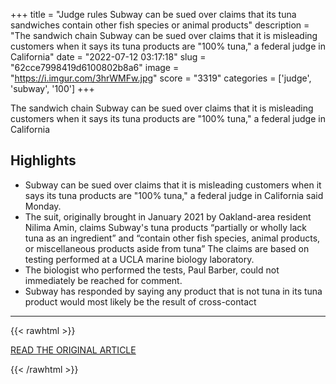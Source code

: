+++
title = "Judge rules Subway can be sued over claims that its tuna sandwiches contain other fish species or animal products"
description = "The sandwich chain Subway can be sued over claims that it is misleading customers when it says its tuna products are \"100% tuna,\" a federal judge in California"
date = "2022-07-12 03:17:18"
slug = "62cce7998419d6100802b8a6"
image = "https://i.imgur.com/3hrWMFw.jpg"
score = "3319"
categories = ['judge', 'subway', '100']
+++

The sandwich chain Subway can be sued over claims that it is misleading customers when it says its tuna products are \"100% tuna,\" a federal judge in California

## Highlights

- Subway can be sued over claims that it is misleading customers when it says its tuna products are "100% tuna," a federal judge in California said Monday.
- The suit, originally brought in January 2021 by Oakland-area resident Nilima Amin, claims Subway's tuna products “partially or wholly lack tuna as an ingredient” and “contain other fish species, animal products, or miscellaneous products aside from tuna” The claims are based on testing performed at a UCLA marine biology laboratory.
- The biologist who performed the tests, Paul Barber, could not immediately be reached for comment.
- Subway has responded by saying any product that is not tuna in its tuna product would most likely be the result of cross-contact

---

{{< rawhtml >}}
  <p class="article-category">
    <a target="_blank" href="https://www.nbcnews.com/business/business-news/judge-rules-subway-can-sued-claims-tuna-sandwiches-contain-fish-specie-rcna37707">READ THE ORIGINAL ARTICLE</a>
  </p>
{{< /rawhtml >}}
